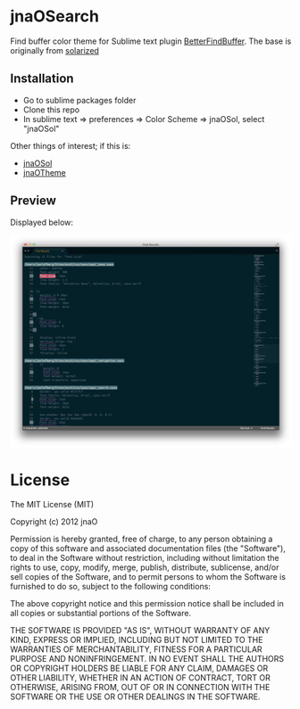 # jnaOSearch

Find buffer color theme for Sublime text plugin [BetterFindBuffer](https://github.com/aziz/BetterFindBuffer). The base is originally from [solarized](http://ethanschoonover.com/solarized)


## Installation

* Go to sublime packages folder
* Clone this repo
* In sublime text => preferences => Color Scheme => jnaOSol, select "jnaOSol"


Other things of interest; if this is:
* [jnaOSol](https://github.com/jnaO/jnaOSol)
* [jnaOTheme](https://github.com/jnaO/jnaOTheme)

## Preview

Displayed below:

![jnaOTheme](screenshot.png)



# License

The MIT License (MIT)

Copyright (c) 2012 jnaO

Permission is hereby granted, free of charge, to any person obtaining a copy
of this software and associated documentation files (the "Software"), to deal
in the Software without restriction, including without limitation the rights
to use, copy, modify, merge, publish, distribute, sublicense, and/or sell
copies of the Software, and to permit persons to whom the Software is
furnished to do so, subject to the following conditions:

The above copyright notice and this permission notice shall be included in all
copies or substantial portions of the Software.

THE SOFTWARE IS PROVIDED "AS IS", WITHOUT WARRANTY OF ANY KIND, EXPRESS OR
IMPLIED, INCLUDING BUT NOT LIMITED TO THE WARRANTIES OF MERCHANTABILITY,
FITNESS FOR A PARTICULAR PURPOSE AND NONINFRINGEMENT. IN NO EVENT SHALL THE
AUTHORS OR COPYRIGHT HOLDERS BE LIABLE FOR ANY CLAIM, DAMAGES OR OTHER
LIABILITY, WHETHER IN AN ACTION OF CONTRACT, TORT OR OTHERWISE, ARISING FROM,
OUT OF OR IN CONNECTION WITH THE SOFTWARE OR THE USE OR OTHER DEALINGS IN THE
SOFTWARE.